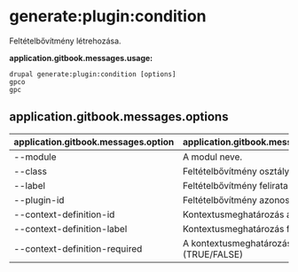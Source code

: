 # generate:plugin:condition
Feltételbővítmény létrehozása.

**application.gitbook.messages.usage:**
```
drupal generate:plugin:condition [options]
gpco
gpc
```

## application.gitbook.messages.options
application.gitbook.messages.option | application.gitbook.messages.details
-------|-------------
--module | A modul neve.
--class | Feltételbővítmény osztályneve
--label | Feltételbővítmény felirata
--plugin-id | Feltételbővítmény azonosítója
--context-definition-id | Kontextusmeghatározás azonosítója
--context-definition-label | Kontextusmeghatározás felirata
--context-definition-required | A kontextusmeghatározás kötelező (TRUE/FALSE)
